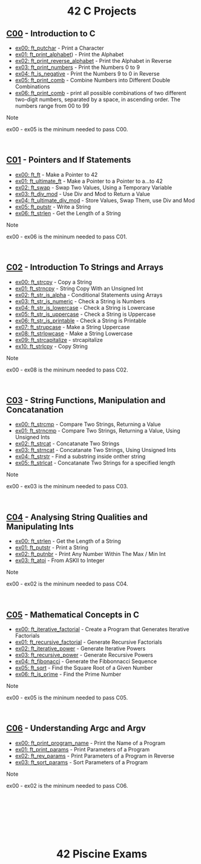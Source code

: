 <div align="center">

# 42 C Projects

</div>

## [C00](https://github.com/samiaamer/42amman/tree/41cb5ea6e141bd3757a7850fc3e23b50074154bb/finished/C00) - Introduction to C

- [ex00: ft_putchar](https://github.com/samiaamer/42amman/blob/5e75ad10fafed9f9b4d8611064b3f5ed85153daa/finished/C00/ex00/ft_putchar.c) - Print a Character
- [ex01: ft_print_alphabet](https://github.com/samiaamer/42amman/blob/5e75ad10fafed9f9b4d8611064b3f5ed85153daa/finished/C00/ex01/ft_print_alphabet.c)) - Print the Alphabet
- [ex02: ft_print_reverse_alphabet](https://github.com/samiaamer/42amman/blob/5e75ad10fafed9f9b4d8611064b3f5ed85153daa/finished/C00/ex02/ft_print_reverse_alphabet.c) - Print the Alphabet in Reverse
- [ex03: ft_print_numbers](https://github.com/samiaamer/42amman/blob/5e75ad10fafed9f9b4d8611064b3f5ed85153daa/finished/C00/ex03/ft_print_numbers.c) - Print the Numbers 0 to 9
- [ex04: ft_is_negative](https://github.com/samiaamer/42amman/blob/5e75ad10fafed9f9b4d8611064b3f5ed85153daa/finished/C00/ex04/ft_is_negative.c) - Print the Numbers 9 to 0 in Reverse
- [ex05: ft_print_comb](https://github.com/samiaamer/42amman/blob/5e75ad10fafed9f9b4d8611064b3f5ed85153daa/finished/C00/ex05/ft_print_comb.c) - Combine Numbers into Different Double Combinations
- [ex06: ft_print_comb](https://github.com/samiaamer/42amman/blob/41cb5ea6e141bd3757a7850fc3e23b50074154bb/finished/C00/ex06/ft_print_comb2.c) - print all possible combinations of two different two-digit numbers, separated by a space, in ascending order. The numbers range from 00 to 99
> [!NOTE]
> ex00 - ex05 is the mininum needed to pass C00.

<br>

## [C01](https://github.com/samiaamer/42amman/tree/41cb5ea6e141bd3757a7850fc3e23b50074154bb/finished/C01) - Pointers and If Statements

- [ex00: ft_ft](https://github.com/samiaamer/42amman/blob/41cb5ea6e141bd3757a7850fc3e23b50074154bb/finished/C01/ex00/ft_ft.c) - Make a Pointer to 42
- [ex01: ft_ultimate_ft](https://github.com/samiaamer/42amman/blob/41cb5ea6e141bd3757a7850fc3e23b50074154bb/finished/C01/ex01/ft_ultimate_ft.c) - Make a Pointer to a Pointer to a...to 42
- [ex02: ft_swap](https://github.com/samiaamer/42amman/blob/41cb5ea6e141bd3757a7850fc3e23b50074154bb/finished/C01/ex02/ft_swap.c) - Swap Two Values, Using a Temporary Variable
- [ex03: ft_div_mod](https://github.com/samiaamer/42amman/blob/41cb5ea6e141bd3757a7850fc3e23b50074154bb/finished/C01/ex03/ft_div_mod.c) - Use Div and Mod to Return a Value
- [ex04: ft_ultimate_div_mod](https://github.com/samiaamer/42amman/blob/41cb5ea6e141bd3757a7850fc3e23b50074154bb/finished/C01/ex04/ft_ultimate_div_mod.c) - Store Values, Swap Them, use Div and Mod
- [ex05: ft_putstr](https://github.com/samiaamer/42amman/blob/41cb5ea6e141bd3757a7850fc3e23b50074154bb/finished/C01/ex05/ft_putstr.c) - Write a String
- [ex06: ft_strlen](https://github.com/samiaamer/42amman/blob/41cb5ea6e141bd3757a7850fc3e23b50074154bb/finished/C01/ex06/ft_strlen.c) - Get the Length of a String

> [!NOTE]
> ex00 - ex06 is the mininum needed to pass C01.

<br>

## [C02](https://github.com/samiaamer/42amman/tree/41cb5ea6e141bd3757a7850fc3e23b50074154bb/finished/C02) - Introduction To Strings and Arrays

- [ex00: ft_strcpy](https://github.com/samiaamer/42amman/blob/5e75ad10fafed9f9b4d8611064b3f5ed85153daa/finished/C02/ex00/ft_strcpy.c) - Copy a String
- [ex01: ft_strncpy](https://github.com/samiaamer/42amman/blob/5e75ad10fafed9f9b4d8611064b3f5ed85153daa/finished/C02/ex01/ft_strncpy.c) - String Copy With an Unsigned Int
- [ex02: ft_str_is_alpha](https://github.com/samiaamer/42amman/blob/5e75ad10fafed9f9b4d8611064b3f5ed85153daa/finished/C02/ex02/ft_str_is_alpha.c) - Conditional Statements using Arrays
- [ex03: ft_str_is_numeric](https://github.com/samiaamer/42amman/blob/5e75ad10fafed9f9b4d8611064b3f5ed85153daa/finished/C02/ex03/ft_str_is_numeric.c) - Check a String is Numbers
- [ex04: ft_str_is_lowercase](https://github.com/samiaamer/42amman/blob/5e75ad10fafed9f9b4d8611064b3f5ed85153daa/finished/C02/ex04/ft_str_is_lowercase.c) - Check a String is Lowercase
- [ex05: ft_str_is_uppercase](https://github.com/samiaamer/42amman/blob/5e75ad10fafed9f9b4d8611064b3f5ed85153daa/finished/C02/ex05/ft_str_is_uppercase.c) - Check a String is Uppercase
- [ex06: ft_str_is_printable](https://github.com/samiaamer/42amman/blob/5e75ad10fafed9f9b4d8611064b3f5ed85153daa/finished/C02/ex06/ft_str_is_printable.c) - Check a String is Printable
- [ex07: ft_strupcase](https://github.com/samiaamer/42amman/blob/5e75ad10fafed9f9b4d8611064b3f5ed85153daa/finished/C02/ex07/ft_strupcase.c) - Make a String Uppercase
- [ex08: ft_strlowcase](https://github.com/samiaamer/42amman/blob/5e75ad10fafed9f9b4d8611064b3f5ed85153daa/finished/C02/ex08/ft_strlowcase.c) - Make a String Lowercase
- [ex09: ft_strcapitalize](https://github.com/samiaamer/42amman/blob/5e75ad10fafed9f9b4d8611064b3f5ed85153daa/finished/C02/ex09/ft_strcapitalize.c) - strcapitalize
- [ex10: ft_strlcpy](https://github.com/samiaamer/42amman/blob/5e75ad10fafed9f9b4d8611064b3f5ed85153daa/finished/C02/ex10/ft_strlcpy.c) - Copy String
> [!NOTE]
> ex00 - ex08 is the mininum needed to pass C02.

<br>

## [C03](https://github.com/pasqualerossi/42-Piscine/tree/main/C00%20-%20C07%20Piscine%20Projects/c03) - String Functions, Manipulation and Concatanation

- [ex00: ft_strcmp](https://github.com/samiaamer/42amman/blob/5e75ad10fafed9f9b4d8611064b3f5ed85153daa/finished/c03/ex00/ft_strcmp.c) - Compare Two Strings, Returning a Value
- [ex01: ft_strncmp](https://github.com/samiaamer/42amman/blob/5e75ad10fafed9f9b4d8611064b3f5ed85153daa/finished/c03/ex01/ft_strncmp.c) - Compare Two Strings, Returning a Value, Using Unsigned Ints
- [ex02: ft_strcat](https://github.com/samiaamer/42amman/blob/5e75ad10fafed9f9b4d8611064b3f5ed85153daa/finished/c03/ex02/ft_strcat.c) - Concatanate Two Strings
- [ex03: ft_strncat](https://github.com/samiaamer/42amman/blob/5e75ad10fafed9f9b4d8611064b3f5ed85153daa/finished/c03/ex03/ft_strncat.c) - Concatanate Two Strings, Using Unsigned Ints
- [ex04: ft_strstr](https://github.com/samiaamer/42amman/blob/5e75ad10fafed9f9b4d8611064b3f5ed85153daa/finished/c03/ex04/ft_strstr.c) - Find a substring inside onther string
- [ex05: ft_strlcat](https://github.com/samiaamer/42amman/blob/5e75ad10fafed9f9b4d8611064b3f5ed85153daa/finished/c03/ex05/ft_strlcat.c) - Concatanate Two Strings for a specified length
  
> [!NOTE]
> ex00 - ex03 is the mininum needed to pass C03.

<br>

## [C04](https://github.com/samiaamer/42amman/tree/5e75ad10fafed9f9b4d8611064b3f5ed85153daa/finished/c04) - Analysing String Qualities and Manipulating Ints

- [ex00: ft_strlen](https://github.com/samiaamer/42amman/blob/5e75ad10fafed9f9b4d8611064b3f5ed85153daa/finished/c04/ex00/ft_strlen.c) - Get the Length of a String
- [ex01: ft_putstr](https://github.com/samiaamer/42amman/blob/5e75ad10fafed9f9b4d8611064b3f5ed85153daa/finished/c04/ex01/ft_putstr.c) - Print a String
- [ex02: ft_putnbr](https://github.com/samiaamer/42amman/blob/5e75ad10fafed9f9b4d8611064b3f5ed85153daa/finished/c04/ex02/ft_putnbr.c) - Print Any Number Within The Max / Min Int
- [ex03: ft_atoi](https://github.com/samiaamer/42amman/blob/5e75ad10fafed9f9b4d8611064b3f5ed85153daa/finished/c04/ex03/ft_atoi.c) - From ASKII to Integer

> [!NOTE]
> ex00 - ex02 is the mininum needed to pass C04.

<br>

## [C05](https://github.com/samiaamer/42amman/tree/5e75ad10fafed9f9b4d8611064b3f5ed85153daa/finished/c04) - Mathematical Concepts in C

- [ex00: ft_iterative_factorial](https://github.com/samiaamer/42amman/blob/5e75ad10fafed9f9b4d8611064b3f5ed85153daa/finished/C05/ex00/ft_iterative_factorial.c) - Create a Program that Generates Iterative Factorials
- [ex01: ft_recursive_factorial](https://github.com/samiaamer/42amman/blob/5e75ad10fafed9f9b4d8611064b3f5ed85153daa/finished/C05/ex01/ft_recursive_factorial.c) - Generate Recursive Factorials
- [ex02: ft_iterative_power](https://github.com/samiaamer/42amman/blob/5e75ad10fafed9f9b4d8611064b3f5ed85153daa/finished/C05/ex02/ft_iterative_power.c) - Generate Iterative Powers
- [ex03: ft_recursive_power](https://github.com/samiaamer/42amman/blob/5e75ad10fafed9f9b4d8611064b3f5ed85153daa/finished/C05/ex03/ft_recursive_power.c) - Generate Recursive Powers
- [ex04: ft_fibonacci](https://github.com/samiaamer/42amman/blob/5e75ad10fafed9f9b4d8611064b3f5ed85153daa/finished/C05/ex04/ft_fibonacci.c) - Generate the Fibbonnacci Sequence
- [ex05: ft_sqrt](https://github.com/samiaamer/42amman/blob/5e75ad10fafed9f9b4d8611064b3f5ed85153daa/finished/C05/ex05/ft_sqrt.c) - Find the Square Root of a Given Number
- [ex06: ft_is_prime](https://github.com/samiaamer/42amman/blob/5e75ad10fafed9f9b4d8611064b3f5ed85153daa/finished/C05/ex06/ft_is_prime.c) - Find the Prime Number

> [!NOTE]
> ex00 - ex05 is the mininum needed to pass C05.

<br>

## [C06](https://github.com/samiaamer/42amman/tree/5e75ad10fafed9f9b4d8611064b3f5ed85153daa/finished/c06) - Understanding Argc and Argv

- [ex00: ft_print_program_name](https://github.com/samiaamer/42amman/blob/5e75ad10fafed9f9b4d8611064b3f5ed85153daa/finished/c06/ex00/ft_print_program_name.c) - Print the Name of a Program
- [ex01: ft_print_params](https://github.com/samiaamer/42amman/blob/5e75ad10fafed9f9b4d8611064b3f5ed85153daa/finished/c06/ex01/ft_print_params.c) - Print Parameters of a Program
- [ex02: ft_rev_params](https://github.com/samiaamer/42amman/blob/5e75ad10fafed9f9b4d8611064b3f5ed85153daa/finished/c06/ex02/ft_rev_params.c) - Print Parameters of a Program in Reverse
- [ex03: ft_sort_params](https://github.com/samiaamer/42amman/blob/5e75ad10fafed9f9b4d8611064b3f5ed85153daa/finished/c06/ex03/ft_sort_params.c) - Sort Parameters of a Program 

> [!NOTE]
> ex00 - ex02 is the mininum needed to pass C06.

<br>
<br>
<br>

<div align="center">
<br>
<br>
<br>

# 42 Piscine Exams

</div>

